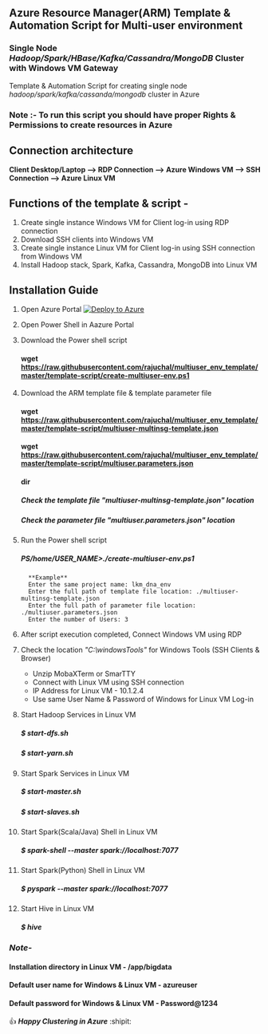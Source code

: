 ##  Azure Resource Manager(ARM) Template & Automation Script for Multi-user environment
###  Single Node _Hadoop/Spark/HBase/Kafka/Cassandra/MongoDB_ Cluster with Windows VM Gateway

Template & Automation Script for creating single node _hadoop/spark/kafka/cassanda/mongodb_ cluster in Azure

### Note :- To run this script you should have proper Rights & Permissions to create resources in Azure 

## Connection architecture

**Client Desktop/Laptop --> RDP Connection --> Azure Windows VM --> SSH Connection --> Azure Linux VM**

## Functions of the template & script -
1. Create single instance Windows VM for Client log-in using RDP connection
2. Download SSH clients into Windows VM
3. Create single instance Linux VM for Client log-in using SSH connection from Windows VM
4. Install Hadoop stack, Spark, Kafka, Cassandra, MongoDB into Linux VM

## Installation Guide

1. Open Azure Portal   [![Deploy to Azure](https://aka.ms/deploytoazurebutton)](https://portal.azure.com/)

2. Open Power Shell in Aazure Portal
3. Download the Power shell script 

    #### wget https://raw.githubusercontent.com/rajuchal/multiuser_env_template/master/template-script/create-multiuser-env.ps1

4. Download the ARM template file & template parameter file

    #### wget  https://raw.githubusercontent.com/rajuchal/multiuser_env_template/master/template-script/multiuser-multinsg-template.json
    
    #### wget https://raw.githubusercontent.com/rajuchal/multiuser_env_template/master/template-script/multiuser.parameters.json
    #### dir

    ##### Check the template file "multiuser-multinsg-template.json" location
    ##### Check the parameter file "multiuser.parameters.json" location

5. Run the Power shell script

    ##### PS/home/USER_NAME>./create-multiuser-env.ps1
         **Example**
         Enter the same project name: lkm_dna_env
         Enter the full path of template file location: ./multiuser-multinsg-template.json
         Enter the full path of parameter file location: ./multiuser.parameters.json
         Enter the number of Users: 3
        
6. After script execution completed, Connect Windows VM using RDP
7. Check the location *"C:\windowsTools"* for Windows Tools (SSH Clients & Browser)
   - Unzip MobaXTerm or SmarTTY
   - Connect with Linux VM using SSH connection
   - IP Address for Linux VM - 10.1.2.4
   - Use same User Name & Password of Windows for Linux VM Log-in 

8. Start Hadoop Services in Linux VM
    ##### $ start-dfs.sh
    ##### $ start-yarn.sh

9. Start Spark Services in Linux VM
    ##### $ start-master.sh
    ##### $ start-slaves.sh

10. Start Spark(Scala/Java) Shell  in Linux VM

    ##### $ spark-shell --master spark://localhost:7077

11. Start Spark(Python) Shell  in Linux VM

    ##### $ pyspark --master spark://localhost:7077

12. Start Hive  in Linux VM

    ##### $ hive

### *Note-*
#### Installation directory in Linux VM - /app/bigdata
#### Default user name for Windows & Linux VM - azureuser
#### Default password for Windows & Linux VM - Password@1234

:+1: **_Happy Clustering in Azure_** :shipit:
